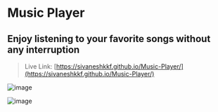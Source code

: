# Music Player


## Enjoy listening to your favorite songs without any interruption

> Live Link: [https://sivaneshkkf.github.io/Music-Player/](https://sivaneshkkf.github.io/Music-Player/)

![image](https://github.com/user-attachments/assets/5e5002e9-a484-4b72-8869-3acf1fc390f5)

![image](https://github.com/user-attachments/assets/fa659e20-e4b6-4e7c-a042-8905a87b5c3a)

